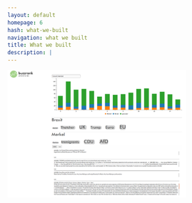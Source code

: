 ```yaml
---
layout: default
homepage: 6
hash: what-we-built
navigation: what we built
title: What we built
description: |
---
```


<img src="img/screenshot_demo.png" width="400px">
